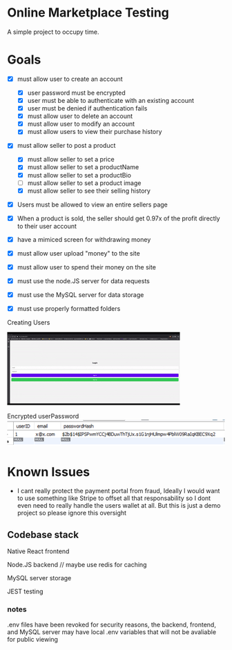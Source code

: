# Online Marketplace Testing
A simple project to occupy time.

# Goals
- [x] must allow user to create an account
    - [x] user password must be encrypted
    - [x] user must be able to authenticate with an existing account
    - [x] user must be denied if authentication fails
    - [x] must allow user to delete an account
    - [x] must allow user to modify an account
    - [x] must allow users to view their purchase history
- [X] must allow seller to post a product
    - [X] must allow seller to set a price
    - [X] must allow seller to set a productName
    - [X] must allow seller to set a productBio
    - [ ] must allow seller to set a product image
    - [x] must allow seller to see their selling history
- [x] Users must be allowed to view an entire sellers page
- [x] When a product is sold, the seller should get 0.97x of the profit directly to their user account
- [x] have a mimiced screen for withdrawing money
- [x] must allow user upload "money" to the site
- [x] must allow user to spend their money on the site
- [x] must use the node.JS server for data requests
- [x] must use the MySQL server for data storage
- [x] must use properly formatted folders


Creating Users


![](https://github.com/JGreyScales/OnlineMarketPlaceTest/blob/main/README_FILES/create_user.gif)


Encrypted userPassword
![](https://github.com/JGreyScales/OnlineMarketPlaceTest/blob/main/README_FILES/password_encrypted.png)



# Known Issues
- I cant really protect the payment portal from fraud, Ideally I would want to use something like Stripe to offset all that responsability so I dont even need to really handle the users wallet at all. But this is just a demo project so please ignore this oversight







## Codebase stack
Native React frontend

Node.JS backend // maybe use redis for caching

MySQL server storage

JEST testing


### notes

.env files have been revoked for security reasons, the backend, frontend, and MySQL server may have local .env variables that will not be avaliable for public viewing 